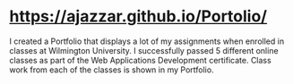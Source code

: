 # https://ajazzar.github.io/Portolio/
I created a Portfolio that displays a lot of my assignments when enrolled in classes at Wilmington University.
I successfully passed 5 different online classes as part of the Web Applications Development certificate. 
Class work from each of the classes is shown in my Portfolio.
